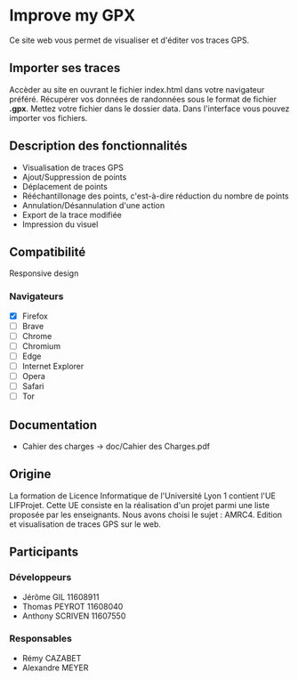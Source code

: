# Improve my GPX
Ce site web vous permet de visualiser et d'éditer vos traces GPS.

## Importer ses traces
Accèder au site en ouvrant le fichier index.html dans votre navigateur préféré. 
Récupérer vos données de randonnées sous le format de fichier **.gpx**. 
Mettez votre fichier dans le dossier data. 
Dans l'interface vous pouvez importer vos fichiers. 

## Description des fonctionnalités
* Visualisation de traces GPS
* Ajout/Suppression de points
* Déplacement de points
* Rééchantillonage des points, c'est-à-dire réduction du nombre de points
* Annulation/Désannulation d'une action
* Export de la trace modifiée
* Impression du visuel

## Compatibilité
Responsive design

### Navigateurs
- [x] Firefox
- [ ] Brave
- [ ] Chrome
- [ ] Chromium
- [ ] Edge
- [ ] Internet Explorer
- [ ] Opera
- [ ] Safari
- [ ] Tor

## Documentation

* Cahier des charges -> doc/Cahier des Charges.pdf 

## Origine

La formation de Licence Informatique de l'Université Lyon 1 contient l'UE LIFProjet. 
Cette UE consiste en la réalisation d'un projet parmi une liste proposée par les enseignants. 
Nous avons choisi le sujet : AMRC4. Edition et visualisation de traces GPS sur le web. 

## Participants

### Développeurs
* Jérôme GIL 11608911
* Thomas PEYROT 11608040
* Anthony SCRIVEN 11607550

### Responsables
* Rémy CAZABET
* Alexandre MEYER 


